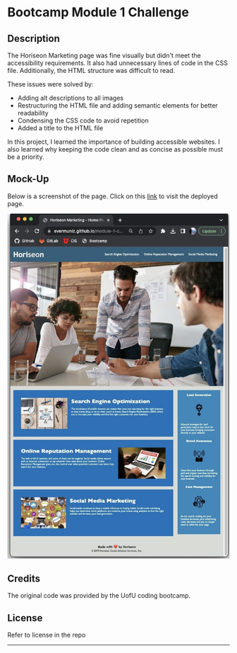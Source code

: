 # Bootcamp Module 1 Challenge

## Description

The Horiseon Marketing page was fine visually but didn't meet the accessibility requirements. It also had unnecessary lines of code in the CSS file. Additionally, the HTML structure was difficult to read. 

These issues were solved by:

- Adding alt descriptions to all images
- Restructuring the HTML file and adding semantic elements for better readability
- Condensing the CSS code to avoid repetition 
- Added a title to the HTML file

In this project, I learned the importance of building accessible websites. I also learned why keeping the code clean and as concise as possible must be a priority.

## Mock-Up

Below is a screenshot of the page. 
Click on this [link](https://evermuniz.github.io/module-1-challenge/) to visit the deployed page.

![Screenshot](./Assets/page-screenshot.jpeg)



## Credits

The original code was provided by the UofU coding bootcamp. 

## License

Refer to license in the repo

---
